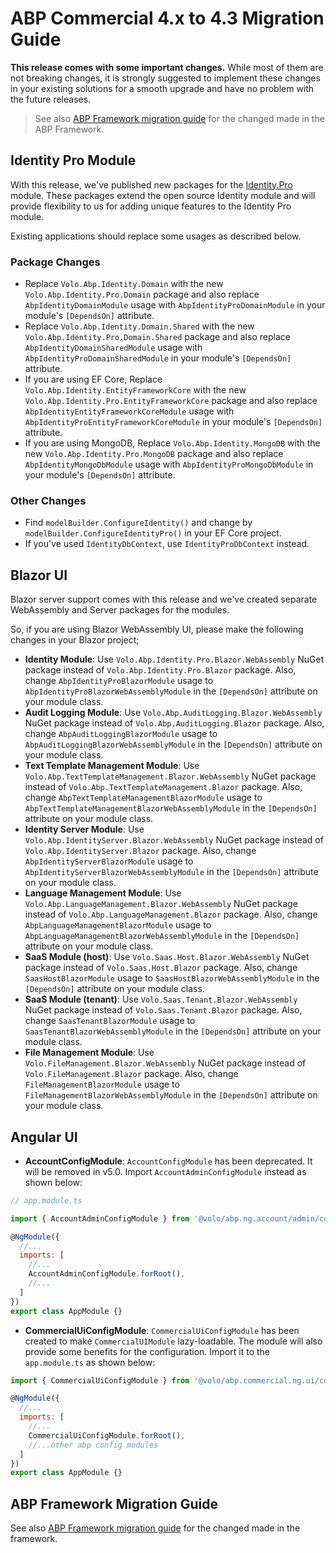 # ABP Commercial 4.x to 4.3 Migration Guide

**This release comes with some important changes.** While most of them are not breaking changes, it is strongly suggested to implement these changes in your existing solutions for a smooth upgrade and have no problem with the future releases.

> See also [ABP Framework migration guide](https://docs.abp.io/en/abp/4.3/Migration-Guides/Abp-4_3) for the changed made in the ABP Framework.

## Identity Pro Module

With this release, we've published new packages for the [Identity.Pro](https://docs.abp.io/en/commercial/latest/modules/identity) module. These packages extend the open source Identity module and will provide flexibility to us for adding unique features to the Identity Pro module.

Existing applications should replace some usages as described below.

### Package Changes

* Replace `Volo.Abp.Identity.Domain` with the new `Volo.Abp.Identity.Pro.Domain` package and also replace `AbpIdentityDomainModule` usage with `AbpIdentityProDomainModule` in your module's `[DependsOn]` attribute.
* Replace `Volo.Abp.Identity.Domain.Shared` with the new `Volo.Abp.Identity.Pro.Domain.Shared` package and also replace `AbpIdentityDomainSharedModule` usage with `AbpIdentityProDomainSharedModule` in your module's `[DependsOn]` attribute.
* If you are using EF Core, Replace `Volo.Abp.Identity.EntityFrameworkCore` with the new `Volo.Abp.Identity.Pro.EntityFrameworkCore` package and also replace `AbpIdentityEntityFrameworkCoreModule` usage with `AbpIdentityProEntityFrameworkCoreModule` in your module's `[DependsOn]` attribute.
* If you are using MongoDB, Replace `Volo.Abp.Identity.MongoDB` with the new `Volo.Abp.Identity.Pro.MongoDB` package and also replace `AbpIdentityMongoDbModule` usage with `AbpIdentityProMongoDbModule` in your module's `[DependsOn]` attribute.

### Other Changes

* Find `modelBuilder.ConfigureIdentity()` and change by `modelBuilder.ConfigureIdentityPro()` in your EF Core project.
* If you've used `IdentityDbContext`, use `IdentityProDbContext` instead.

## Blazor UI

Blazor server support comes with this release and we've created separate WebAssembly and Server packages for the modules.

So, if you are using Blazor WebAssembly UI, please make the following changes in your Blazor project;

* **Identity Module**: Use `Volo.Abp.Identity.Pro.Blazor.WebAssembly` NuGet package instead of `Volo.Abp.Identity.Pro.Blazor` package. Also, change `AbpIdentityProBlazorModule` usage to `AbpIdentityProBlazorWebAssemblyModule` in the `[DependsOn]` attribute on your module class.
* **Audit Logging Module**: Use `Volo.Abp.AuditLogging.Blazor.WebAssembly` NuGet package instead of `Volo.Abp.AuditLogging.Blazor` package. Also, change `AbpAuditLoggingBlazorModule` usage to `AbpAuditLoggingBlazorWebAssemblyModule` in the `[DependsOn]` attribute on your module class.
* **Text Template Management Module**: Use `Volo.Abp.TextTemplateManagement.Blazor.WebAssembly` NuGet package instead of `Volo.Abp.TextTemplateManagement.Blazor` package. Also, change `AbpTextTemplateManagementBlazorModule` usage to `AbpTextTemplateManagementBlazorWebAssemblyModule` in the `[DependsOn]` attribute on your module class.
* **Identity Server Module**: Use `Volo.Abp.IdentityServer.Blazor.WebAssembly` NuGet package instead of `Volo.Abp.IdentityServer.Blazor` package. Also, change `AbpIdentityServerBlazorModule` usage to `AbpIdentityServerBlazorWebAssemblyModule` in the `[DependsOn]` attribute on your module class.
* **Language Management Module**: Use `Volo.Abp.LanguageManagement.Blazor.WebAssembly` NuGet package instead of `Volo.Abp.LanguageManagement.Blazor` package. Also, change `AbpLanguageManagementBlazorModule` usage to `AbpLanguageManagementBlazorWebAssemblyModule` in the `[DependsOn]` attribute on your module class.
* **SaaS Module (host)**: Use `Volo.Saas.Host.Blazor.WebAssembly` NuGet package instead of `Volo.Saas.Host.Blazor` package. Also, change `SaasHostBlazorModule` usage to `SaasHostBlazorWebAssemblyModule` in the `[DependsOn]` attribute on your module class.
* **SaaS Module (tenant)**: Use `Volo.Saas.Tenant.Blazor.WebAssembly` NuGet package instead of `Volo.Saas.Tenant.Blazor` package. Also, change `SaasTenantBlazorModule` usage to `SaasTenantBlazorWebAssemblyModule` in the `[DependsOn]` attribute on your module class.
* **File Management Module**: Use `Volo.FileManagement.Blazor.WebAssembly` NuGet package instead of `Volo.FileManagement.Blazor` package. Also, change `FileManagementBlazorModule` usage to `FileManagementBlazorWebAssemblyModule` in the `[DependsOn]` attribute on your module class.

## Angular UI

* **AccountConfigModule**: `AccountConfigModule` has been deprecated. It will be removed in v5.0. Import `AccountAdminConfigModule` instead as shown below:

```js
// app.module.ts

import { AccountAdminConfigModule } from '@volo/abp.ng.account/admin/config';

@NgModule({
  //...
  imports: [
    //...
    AccountAdminConfigModule.forRoot(),
    //...
  ]
})
export class AppModule {}
```

* **CommercialUiConfigModule**: `CommercialUiConfigModule` has been created to make `CommercialUIModule` lazy-loadable. The module will also provide some benefits for the configuration. Import it to the `app.module.ts` as shown below:

```js
import { CommercialUiConfigModule } from '@volo/abp.commercial.ng.ui/config';

@NgModule({
  //...
  imports: [
    //...
    CommercialUiConfigModule.forRoot(),
    //...other abp config modules
  ]
})
export class AppModule {}
```

## ABP Framework Migration Guide

See also [ABP Framework migration guide](https://docs.abp.io/en/abp/4.3/Migration-Guides/Abp-4_3) for the changed made in the framework.